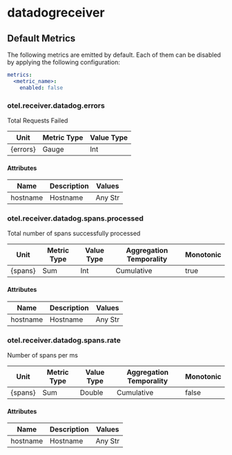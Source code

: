 [comment]: <> (Code generated by mdatagen. DO NOT EDIT.)

# datadogreceiver

## Default Metrics

The following metrics are emitted by default. Each of them can be disabled by applying the following configuration:

```yaml
metrics:
  <metric_name>:
    enabled: false
```

### otel.receiver.datadog.errors

Total Requests Failed

| Unit | Metric Type | Value Type |
| ---- | ----------- | ---------- |
| {errors} | Gauge | Int |

#### Attributes

| Name | Description | Values |
| ---- | ----------- | ------ |
| hostname | Hostname | Any Str |

### otel.receiver.datadog.spans.processed

Total number of spans successfully processed

| Unit | Metric Type | Value Type | Aggregation Temporality | Monotonic |
| ---- | ----------- | ---------- | ----------------------- | --------- |
| {spans} | Sum | Int | Cumulative | true |

#### Attributes

| Name | Description | Values |
| ---- | ----------- | ------ |
| hostname | Hostname | Any Str |

### otel.receiver.datadog.spans.rate

Number of spans per ms

| Unit | Metric Type | Value Type | Aggregation Temporality | Monotonic |
| ---- | ----------- | ---------- | ----------------------- | --------- |
| {spans} | Sum | Double | Cumulative | false |

#### Attributes

| Name | Description | Values |
| ---- | ----------- | ------ |
| hostname | Hostname | Any Str |
